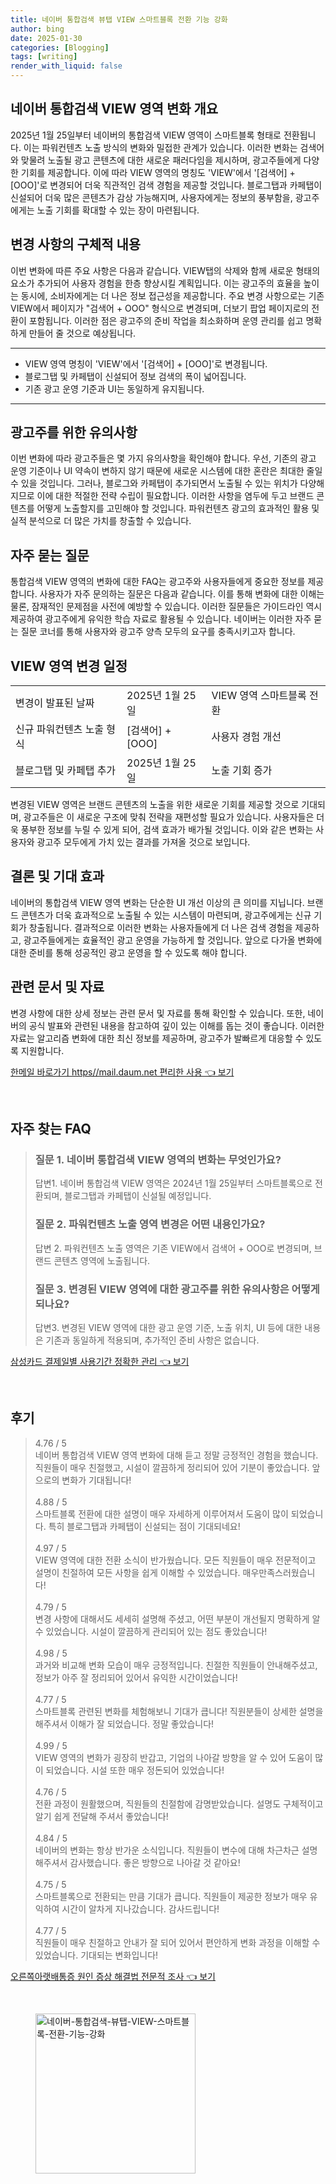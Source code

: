 ```yaml
---
title: 네이버 통합검색 뷰탭 VIEW 스마트블록 전환 기능 강화
author: bing
date: 2025-01-30
categories: [Blogging]
tags: [writing]
render_with_liquid: false
---
```



<h2 id='통합검색 VIEW 영역 변화 개요'>네이버 통합검색 VIEW 영역 변화 개요</h2>

<p>2025년 1월 25일부터 네이버의 통합검색 VIEW 영역이 스마트블록 형태로 전환됩니다. 이는 파워컨텐츠 노출 방식의 변화와 밀접한 관계가 있습니다. 이러한 변화는 검색어와 맞물려 노출될 광고 콘텐츠에 대한 새로운 패러다임을 제시하며, 광고주들에게 다양한 기회를 제공합니다. 이에 따라 VIEW 영역의 명칭도 'VIEW'에서 '[검색어] + [OOO]'로 변경되어 더욱 직관적인 검색 경험을 제공할 것입니다. 블로그탭과 카페탭이 신설되어 더욱 많은 콘텐츠가 감상 가능해지며, 사용자에게는 정보의 풍부함을, 광고주에게는 노출 기회를 확대할 수 있는 장이 마련됩니다.</p>

<h2 id='변경 사항의 구체적 내용'>변경 사항의 구체적 내용</h2>

<p>이번 변화에 따른 주요 사항은 다음과 같습니다. VIEW탭의 삭제와 함께 새로운 형태의 요소가 추가되어 사용자 경험을 한층 향상시킬 계획입니다. 이는 광고주의 효율을 높이는 동시에, 소비자에게는 더 나은 정보 접근성을 제공합니다. 주요 변경 사항으로는 기존 VIEW에서 페이지가 "검색어 + OOO" 형식으로 변경되며, 더보기 팝업 페이지로의 전환이 포함됩니다. 이러한 점은 광고주의 준비 작업을 최소화하며 운영 관리를 쉽고 명확하게 만들어 줄 것으로 예상됩니다.</p>

<hr />

<ul>
    <li>VIEW 영역 명칭이 'VIEW'에서 '[검색어] + [OOO]'로 변경됩니다.</li>
    <li>블로그탭 및 카페탭이 신설되어 정보 검색의 폭이 넓어집니다.</li>
    <li>기존 광고 운영 기준과 UI는 동일하게 유지됩니다.</li>
</ul>

<hr />

<h2 id='광고주를 위한 유의사항'>광고주를 위한 유의사항</h2>

<p>이번 변화에 따라 광고주들은 몇 가지 유의사항을 확인해야 합니다. 우선, 기존의 광고 운영 기준이나 UI 약속이 변하지 않기 때문에 새로운 시스템에 대한 혼란은 최대한 줄일 수 있을 것입니다. 그러나, 블로그와 카페탭이 추가되면서 노출될 수 있는 위치가 다양해지므로 이에 대한 적절한 전략 수립이 필요합니다. 이러한 사항을 염두에 두고 브랜드 콘텐츠를 어떻게 노출할지를 고민해야 할 것입니다. 파워컨텐츠 광고의 효과적인 활용 및 실적 분석으로 더 많은 가치를 창출할 수 있습니다.</p>

<h2 id='자주 묻는 질문'>자주 묻는 질문</h2>

<p>통합검색 VIEW 영역의 변화에 대한 FAQ는 광고주와 사용자들에게 중요한 정보를 제공합니다. 사용자가 자주 문의하는 질문은 다음과 같습니다. 이를 통해 변화에 대한 이해는 물론, 잠재적인 문제점을 사전에 예방할 수 있습니다. 이러한 질문들은 가이드라인 역시 제공하여 광고주에게 유익한 학습 자료로 활용될 수 있습니다. 네이버는 이러한 자주 묻는 질문 코너를 통해 사용자와 광고주 양측 모두의 요구를 충족시키고자 합니다.</p>

<h2 id='VIEW 영역 변경 일정'>VIEW 영역 변경 일정</h2>

<table>
    <tr>
        <td>변경이 발표된 날짜</td>
        <td>2025년 1월 25일</td>
        <td>VIEW 영역 스마트블록 전환</td>
    </tr>
    <tr>
        <td>신규 파워컨텐츠 노출 형식</td>
        <td>[검색어] + [OOO]</td>
        <td>사용자 경험 개선</td>
    </tr>
    <tr>
        <td>블로그탭 및 카페탭 추가</td>
        <td>2025년 1월 25일</td>
        <td>노출 기회 증가</td>
    </tr>
</table>

<p>변경된 VIEW 영역은 브랜드 콘텐츠의 노출을 위한 새로운 기회를 제공할 것으로 기대되며, 광고주들은 이 새로운 구조에 맞춰 전략을 재편성할 필요가 있습니다. 사용자들은 더욱 풍부한 정보를 누릴 수 있게 되어, 검색 효과가 배가될 것입니다. 이와 같은 변화는 사용자와 광고주 모두에게 가치 있는 결과를 가져올 것으로 보입니다.</p>

<h2 id='결론 및 기대 효과'>결론 및 기대 효과</h2>

<p>네이버의 통합검색 VIEW 영역 변화는 단순한 UI 개선 이상의 큰 의미를 지닙니다. 브랜드 콘텐츠가 더욱 효과적으로 노출될 수 있는 시스템이 마련되며, 광고주에게는 신규 기회가 창출됩니다. 결과적으로 이러한 변화는 사용자들에게 더 나은 검색 경험을 제공하고, 광고주들에게는 효율적인 광고 운영을 가능하게 할 것입니다. 앞으로 다가올 변화에 대한 준비를 통해 성공적인 광고 운영을 할 수 있도록 해야 합니다.</p>

<h2 id='관련 문서 및 자료'>관련 문서 및 자료</h2>

<p>변경 사항에 대한 상세 정보는 관련 문서 및 자료를 통해 확인할 수 있습니다. 또한, 네이버의 공식 발표와 관련된 내용을 참고하여 깊이 있는 이해를 돕는 것이 좋습니다. 이러한 자료는 알고리즘 변화에 대한 최신 정보를 제공하며, 광고주가 발빠르게 대응할 수 있도록 지원합니다.</p>


<p><a class="click-button" title="한메일 바로가기 https//mail.daum.net 편리한 사용" href="https://24nara.github.io/posts/%ED%95%9C%EB%A9%94%EC%9D%BC-%EB%B0%94%EB%A1%9C%EA%B0%80%EA%B8%B0-httpsmail.daum.net-%ED%8E%B8%EB%A6%AC%ED%95%9C-%EC%82%AC%EC%9A%A9/" rel="dofollow">한메일 바로가기 https//mail.daum.net 편리한 사용 👈 보기</a></p><br>
<h2 id='자주_찾는_FAQ'>자주 찾는 FAQ</h2>
<div itemscope="" itemtype="https://schema.org/FAQPage"> 
<blockquote> 
<div itemscope="" itemprop="mainEntity" itemtype="https://schema.org/Question"> 
<h3 itemprop="name">질문 1. 네이버 통합검색 VIEW 영역의 변화는 무엇인가요?</h3> 
<div itemscope="" itemprop="acceptedAnswer" itemtype="https://schema.org/Answer"> 
<span itemprop="text"> 
<p>답변1. 네이버 통합검색 VIEW 영역은 2024년 1월 25일부터 스마트블록으로 전환되며, 블로그탭과 카페탭이 신설될 예정입니다.</p> 
</span> 
</div> 
</div> 
<div itemscope="" itemprop="mainEntity" itemtype="https://schema.org/Question"> 
<h3 itemprop="name">질문 2. 파워컨텐츠 노출 영역 변경은 어떤 내용인가요?</h3> 
<div itemscope="" itemprop="acceptedAnswer" itemtype="https://schema.org/Answer"> 
<span itemprop="text"> 
<p>답변 2. 파워컨텐츠 노출 영역은 기존 VIEW에서 검색어 + OOO로 변경되며, 브랜드 콘텐츠 영역에 노출됩니다.</p> 
</span> 
</div> 
</div> 
<div itemscope="" itemprop="mainEntity" itemtype="https://schema.org/Question"> 
<h3 itemprop="name">질문 3. 변경된 VIEW 영역에 대한 광고주를 위한 유의사항은 어떻게 되나요?</h3> 
<div itemscope="" itemprop="acceptedAnswer" itemtype="https://schema.org/Answer"> 
<span itemprop="text"> 
<p>답변3. 변경된 VIEW 영역에 대한 광고 운영 기준, 노출 위치, UI 등에 대한 내용은 기존과 동일하게 적용되며, 추가적인 준비 사항은 없습니다.</p> 
</span> 
</div> 
</div> 
</blockquote> 
</div>
<p><a class="click-button" title="삼성카드 결제일별 사용기간 정확한 관리" href="https://24nara.github.io/posts/%EC%82%BC%EC%84%B1%EC%B9%B4%EB%93%9C-%EA%B2%B0%EC%A0%9C%EC%9D%BC%EB%B3%84-%EC%82%AC%EC%9A%A9%EA%B8%B0%EA%B0%84-%EC%A0%95%ED%99%95%ED%95%9C-%EA%B4%80%EB%A6%AC/" rel="dofollow">삼성카드 결제일별 사용기간 정확한 관리 👈 보기</a></p><br>
<h2 id='후기'>후기</h2>
<div itemscope itemtype="https://schema.org/Product">
  <blockquote>
  <div itemprop="review" itemscope itemtype="https://schema.org/Review">
      <div itemprop="reviewRating" itemscope itemtype="https://schema.org/Rating"> <span itemprop="ratingValue">4.76</span> / <span itemprop="bestRating">5</span> </div>
      <span itemprop="reviewBody">네이버 통합검색 VIEW 영역 변화에 대해 듣고 정말 긍정적인 경험을 했습니다. 직원들이 매우 친절했고, 시설이 깔끔하게 정리되어 있어 기분이 좋았습니다. 앞으로의 변화가 기대됩니다!</span>
  </div>
  <br>
  <div itemprop="review" itemscope itemtype="https://schema.org/Review">
      <div itemprop="reviewRating" itemscope itemtype="https://schema.org/Rating"> <span itemprop="ratingValue">4.88</span> / <span itemprop="bestRating">5</span> </div>
      <span itemprop="reviewBody">스마트블록 전환에 대한 설명이 매우 자세하게 이루어져서 도움이 많이 되었습니다. 특히 블로그탭과 카페탭이 신설되는 점이 기대되네요!</span>
  </div>
  <br>
  <div itemprop="review" itemscope itemtype="https://schema.org/Review">
      <div itemprop="reviewRating" itemscope itemtype="https://schema.org/Rating"> <span itemprop="ratingValue">4.97</span> / <span itemprop="bestRating">5</span> </div>
      <span itemprop="reviewBody">VIEW 영역에 대한 전환 소식이 반가웠습니다. 모든 직원들이 매우 전문적이고 설명이 친절하여 모든 사항을 쉽게 이해할 수 있었습니다. 매우만족스러웠습니다!</span>
  </div>
  <br>
  <div itemprop="review" itemscope itemtype="https://schema.org/Review">
      <div itemprop="reviewRating" itemscope itemtype="https://schema.org/Rating"> <span itemprop="ratingValue">4.79</span> / <span itemprop="bestRating">5</span> </div>
      <span itemprop="reviewBody">변경 사항에 대해서도 세세히 설명해 주셨고, 어떤 부분이 개선될지 명확하게 알 수 있었습니다. 시설이 깔끔하게 관리되어 있는 점도 좋았습니다!</span>
  </div>
  <br>
  <div itemprop="review" itemscope itemtype="https://schema.org/Review">
      <div itemprop="reviewRating" itemscope itemtype="https://schema.org/Rating"> <span itemprop="ratingValue">4.98</span> / <span itemprop="bestRating">5</span> </div>
      <span itemprop="reviewBody">과거와 비교해 변화 모습이 매우 긍정적입니다. 친절한 직원들이 안내해주셨고, 정보가 아주 잘 정리되어 있어서 유익한 시간이었습니다!</span>
  </div>
  <br>
  <div itemprop="review" itemscope itemtype="https://schema.org/Review">
      <div itemprop="reviewRating" itemscope itemtype="https://schema.org/Rating"> <span itemprop="ratingValue">4.77</span> / <span itemprop="bestRating">5</span> </div>
      <span itemprop="reviewBody">스마트블록 관련된 변화를 체험해보니 기대가 큽니다! 직원분들이 상세한 설명을 해주셔서 이해가 잘 되었습니다. 정말 좋았습니다!</span>
  </div>
  <br>
  <div itemprop="review" itemscope itemtype="https://schema.org/Review">
      <div itemprop="reviewRating" itemscope itemtype="https://schema.org/Rating"> <span itemprop="ratingValue">4.99</span> / <span itemprop="bestRating">5</span> </div>
      <span itemprop="reviewBody">VIEW 영역의 변화가 굉장히 반갑고, 기업의 나아갈 방향을 알 수 있어 도움이 많이 되었습니다. 시설 또한 매우 정돈되어 있었습니다!</span>
  </div>
  <br>
  <div itemprop="review" itemscope itemtype="https://schema.org/Review">
      <div itemprop="reviewRating" itemscope itemtype="https://schema.org/Rating"> <span itemprop="ratingValue">4.76</span> / <span itemprop="bestRating">5</span> </div>
      <span itemprop="reviewBody">전환 과정이 원활했으며, 직원들의 친절함에 감명받았습니다. 설명도 구체적이고 알기 쉽게 전달해 주셔서 좋았습니다!</span>
  </div>
  <br>
  <div itemprop="review" itemscope itemtype="https://schema.org/Review">
      <div itemprop="reviewRating" itemscope itemtype="https://schema.org/Rating"> <span itemprop="ratingValue">4.84</span> / <span itemprop="bestRating">5</span> </div>
      <span itemprop="reviewBody">네이버의 변화는 항상 반가운 소식입니다. 직원들이 변수에 대해 차근차근 설명해주셔서 감사했습니다. 좋은 방향으로 나아갈 것 같아요!</span>
  </div>
  <br>
  <div itemprop="review" itemscope itemtype="https://schema.org/Review">
      <div itemprop="reviewRating" itemscope itemtype="https://schema.org/Rating"> <span itemprop="ratingValue">4.75</span> / <span itemprop="bestRating">5</span> </div>
      <span itemprop="reviewBody">스마트블록으로 전환되는 만큼 기대가 큽니다. 직원들이 제공한 정보가 매우 유익하여 시간이 알차게 지나갔습니다. 감사드립니다!</span>
  </div>
  <br>
  <div itemprop="review" itemscope itemtype="https://schema.org/Review">
      <div itemprop="reviewRating" itemscope itemtype="https://schema.org/Rating"> <span itemprop="ratingValue">4.77</span> / <span itemprop="bestRating">5</span> </div>
      <span itemprop="reviewBody">직원들이 매우 친절하고 안내가 잘 되어 있어서 편안하게 변화 과정을 이해할 수 있었습니다. 기대되는 변화입니다!</span>
  </div>
  </blockquote>
</div>
<p><a class="click-button" title="오른쪽아랫배통증 원인 증상 해결법 전문적 조사" href="https://24nara.github.io/posts/%EC%98%A4%EB%A5%B8%EC%AA%BD%EC%95%84%EB%9E%AB%EB%B0%B0%ED%86%B5%EC%A6%9D-%EC%9B%90%EC%9D%B8-%EC%A6%9D%EC%83%81-%ED%95%B4%EA%B2%B0%EB%B2%95-%EC%A0%84%EB%AC%B8%EC%A0%81-%EC%A1%B0%EC%82%AC/" rel="dofollow">오른쪽아랫배통증 원인 증상 해결법 전문적 조사 👈 보기</a></p><br>
<figure class="image"><img src="https://24nara.github.io/assets/img/thumbnail/네이버-통합검색-뷰탭-VIEW-스마트블록-전환-기능-강화.webp" alt="네이버-통합검색-뷰탭-VIEW-스마트블록-전환-기능-강화" width="256" height="256"></figure>